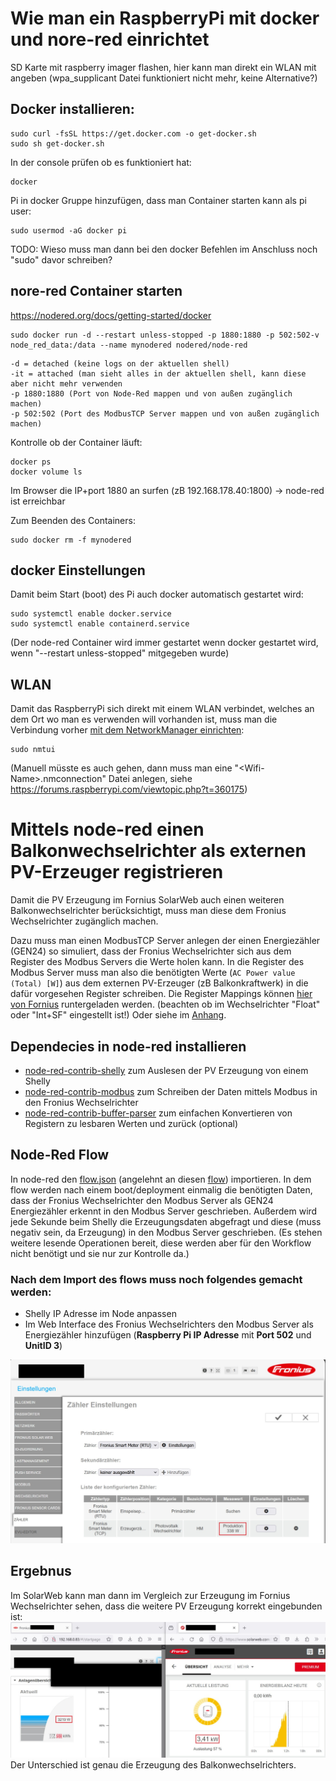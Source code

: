 # Wie man ein RaspberryPi mit docker und nore-red einrichtet

SD Karte mit raspberry imager flashen, hier kann man direkt ein WLAN mit angeben (wpa_supplicant Datei funktioniert nicht mehr, keine Alternative?)

## Docker installieren: 
```
sudo curl -fsSL https://get.docker.com -o get-docker.sh
sudo sh get-docker.sh
```

In der console prüfen ob es funktioniert hat:
```
docker
```

Pi in docker Gruppe hinzufügen, dass man Container starten kann als pi user:
```
sudo usermod -aG docker pi
```
TODO: Wieso muss man dann bei den docker Befehlen im Anschluss noch "sudo" davor schreiben?

## nore-red Container starten
https://nodered.org/docs/getting-started/docker
```
sudo docker run -d --restart unless-stopped -p 1880:1880 -p 502:502-v node_red_data:/data --name mynodered nodered/node-red
```
```
-d = detached (keine logs on der aktuellen shell)
-it = attached (man sieht alles in der aktuellen shell, kann diese aber nicht mehr verwenden
-p 1880:1880 (Port von Node-Red mappen und von außen zugänglich machen)
-p 502:502 (Port des ModbusTCP Server mappen und von außen zugänglich machen)
```

Kontrolle ob der Container läuft:
```
docker ps
docker volume ls
```
Im Browser die IP+port 1880 an surfen (zB 192.168.178.40:1800) -> node-red ist erreichbar

Zum Beenden des Containers:
```
sudo docker rm -f mynodered
```

## docker Einstellungen
Damit beim Start (boot) des Pi auch docker automatisch gestartet wird:
```
sudo systemctl enable docker.service
sudo systemctl enable containerd.service
```
(Der node-red Container wird immer gestartet wenn docker gestartet wird, wenn "--restart unless-stopped" mitgegeben wurde)

## WLAN
Damit das RaspberryPi sich direkt mit einem WLAN verbindet, welches an dem Ort wo man es verwenden will vorhanden ist, muss man die Verbindung vorher [mit dem NetworkManager einrichten](https://raspberrytips.com/raspberry-pi-wifi-setup/#set-up-your-wifi-on-raspberry-pi-os-lite):
```
sudo nmtui
```
(Manuell müsste es auch gehen, dann muss man eine "\<Wifi-Name\>.nmconnection" Datei anlegen, siehe https://forums.raspberrypi.com/viewtopic.php?t=360175)

# Mittels node-red einen Balkonwechselrichter als externen PV-Erzeuger registrieren
Damit die PV Erzeugung im Fornius SolarWeb auch einen weiteren Balkonwechselrichter berücksichtigt, muss man diese dem Fronius Wechselrichter zugänglich machen.

Dazu muss man einen ModbusTCP Server anlegen der einen Energiezähler (GEN24) so simuliert, dass der Fronius Wechselrichter sich aus dem Register des Modbus Servers die Werte holen kann.
In die Register des Modbus Server muss man also die benötigten Werte (`AC Power value (Total) [W]`) aus dem externen PV-Erzeuger (zB Balkonkraftwerk) in die dafür vorgesehen Register schreiben.
Die Register Mappings können [hier von Fornius](https://www.fronius.com/QR-link/0006) runtergeladen werden. (beachten ob im Wechselrichter "Float" oder "Int+SF" eingestellt ist!)
Oder siehe im [Anhang](Meter_Register_Map_Float_v1.0.xlsx).

## Dependecies in node-red installieren
- [node-red-contrib-shelly](https://flows.nodered.org/node/node-red-contrib-shelly) zum Auslesen der PV Erzeugung von einem Shelly
- [node-red-contrib-modbus](https://flows.nodered.org/node/node-red-contrib-modbus) zum Schreiben der Daten mittels Modbus in den Fronius Wechselrichter
- [node-red-contrib-buffer-parser](https://flows.nodered.org/node/node-red-contrib-buffer-parser) zum einfachen Konvertieren von Registern zu lesbaren Werten und zurück (optional)

## Node-Red Flow
In node-red den [flow.json](flow.json) (angelehnt an diesen [flow](https://discourse.nodered.org/t/simulate-a-modbus-tcp-server-and-feed-registers/78763)) importieren.
In dem flow werden nach einem boot/deployment einmalig die benötigten Daten, dass der Fronius Wechselrichter den Modbus Server als GEN24 Energiezähler erkennt in den Modbus Server geschrieben.
Außerdem wird jede Sekunde beim Shelly die Erzeugungsdaten abgefragt und diese (muss negativ sein, da Erzeugung) in den Modbus Server geschrieben.
(Es stehen weitere lesende Operationen bereit, diese werden aber für den Workflow nicht benötigt und sie nur zur Kontrolle da.)

### Nach dem Import des flows muss noch folgendes gemacht werden:
- Shelly IP Adresse im Node anpassen
- Im Web Interface des Fronius Wechselrichters den Modbus Server als Energiezähler hinzufügen (**Raspberry Pi IP Adresse** mit **Port 502** und **UnitID 3**)

![Energiezaehler im Fornius](https://raw.githubusercontent.com/MatthiasOs/raspberry-pi-docker-node-red/main/Energiezaehler.jpg)

## Ergebnus
Im SolarWeb kann man dann im Vergleich zur Erzeugung im Fornius Wechselrichter sehen, dass die weitere PV Erzeugung korrekt eingebunden ist:
![Vergleich Fronius Wechselrichter und SolarWeb](https://raw.githubusercontent.com/MatthiasOs/raspberry-pi-docker-node-red/main/Vergleich.jpg)
Der Unterschied ist genau die Erzeugung des Balkonwechselrichters.
